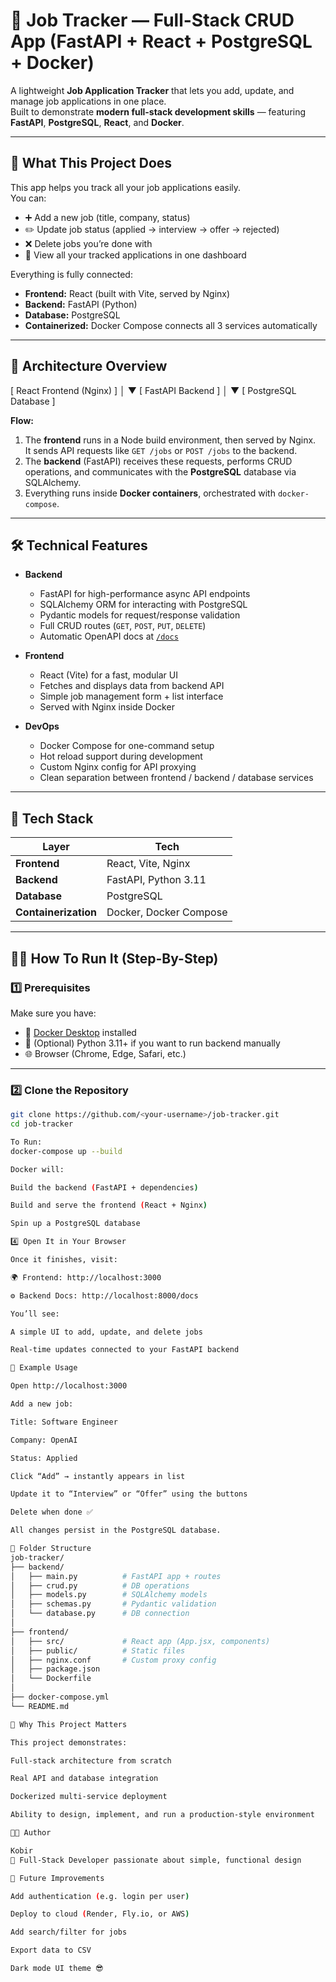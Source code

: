 # 🧠 Job Tracker — Full-Stack CRUD App (FastAPI + React + PostgreSQL + Docker)

A lightweight **Job Application Tracker** that lets you add, update, and manage job applications in one place.  
Built to demonstrate **modern full-stack development skills** — featuring **FastAPI**, **PostgreSQL**, **React**, and **Docker**.

---

## 🚀 What This Project Does

This app helps you track all your job applications easily.  
You can:

- ➕ Add a new job (title, company, status)
- ✏️ Update job status (applied → interview → offer → rejected)
- ❌ Delete jobs you’re done with
- 👀 View all your tracked applications in one dashboard

Everything is fully connected:
- **Frontend:** React (built with Vite, served by Nginx)
- **Backend:** FastAPI (Python)
- **Database:** PostgreSQL
- **Containerized:** Docker Compose connects all 3 services automatically

---

## 🧩 Architecture Overview

[ React Frontend (Nginx) ]
│
▼
[ FastAPI Backend ]
│
▼
[ PostgreSQL Database ]


**Flow:**
1. The **frontend** runs in a Node build environment, then served by Nginx.  
   It sends API requests like `GET /jobs` or `POST /jobs` to the backend.
2. The **backend** (FastAPI) receives these requests, performs CRUD operations,
   and communicates with the **PostgreSQL** database via SQLAlchemy.
3. Everything runs inside **Docker containers**, orchestrated with `docker-compose`.

---

## 🛠️ Technical Features

- **Backend**
  - FastAPI for high-performance async API endpoints
  - SQLAlchemy ORM for interacting with PostgreSQL
  - Pydantic models for request/response validation
  - Full CRUD routes (`GET`, `POST`, `PUT`, `DELETE`)
  - Automatic OpenAPI docs at [`/docs`](http://localhost:8000/docs)

- **Frontend**
  - React (Vite) for a fast, modular UI
  - Fetches and displays data from backend API
  - Simple job management form + list interface
  - Served with Nginx inside Docker

- **DevOps**
  - Docker Compose for one-command setup
  - Hot reload support during development
  - Custom Nginx config for API proxying
  - Clean separation between frontend / backend / database services

---

## 🧰 Tech Stack

| Layer | Tech |
|-------|------|
| **Frontend** | React, Vite, Nginx |
| **Backend** | FastAPI, Python 3.11 |
| **Database** | PostgreSQL |
| **Containerization** | Docker, Docker Compose |

---

## 🧑‍💻 How To Run It (Step-By-Step)

### 1️⃣ Prerequisites
Make sure you have:
- 🐳 [Docker Desktop](https://www.docker.com/products/docker-desktop) installed  
- 🐍 (Optional) Python 3.11+ if you want to run backend manually  
- 🌐 Browser (Chrome, Edge, Safari, etc.)

---

### 2️⃣ Clone the Repository
```bash
git clone https://github.com/<your-username>/job-tracker.git
cd job-tracker

To Run:
docker-compose up --build

Docker will:

Build the backend (FastAPI + dependencies)

Build and serve the frontend (React + Nginx)

Spin up a PostgreSQL database

4️⃣ Open It in Your Browser

Once it finishes, visit:

🌍 Frontend: http://localhost:3000

⚙️ Backend Docs: http://localhost:8000/docs

You’ll see:

A simple UI to add, update, and delete jobs

Real-time updates connected to your FastAPI backend

🧪 Example Usage

Open http://localhost:3000

Add a new job:

Title: Software Engineer

Company: OpenAI

Status: Applied

Click “Add” → instantly appears in list

Update it to “Interview” or “Offer” using the buttons

Delete when done ✅

All changes persist in the PostgreSQL database.

🧱 Folder Structure
job-tracker/
├── backend/
│   ├── main.py          # FastAPI app + routes
│   ├── crud.py          # DB operations
│   ├── models.py        # SQLAlchemy models
│   ├── schemas.py       # Pydantic validation
│   └── database.py      # DB connection
│
├── frontend/
│   ├── src/             # React app (App.jsx, components)
│   ├── public/          # Static files
│   ├── nginx.conf       # Custom proxy config
│   ├── package.json
│   └── Dockerfile
│
├── docker-compose.yml
└── README.md

🧠 Why This Project Matters

This project demonstrates:

Full-stack architecture from scratch

Real API and database integration

Dockerized multi-service deployment

Ability to design, implement, and run a production-style environment

🧑‍🏫 Author

Kobir
🎯 Full-Stack Developer passionate about simple, functional design

🏁 Future Improvements

Add authentication (e.g. login per user)

Deploy to cloud (Render, Fly.io, or AWS)

Add search/filter for jobs

Export data to CSV

Dark mode UI theme 😎